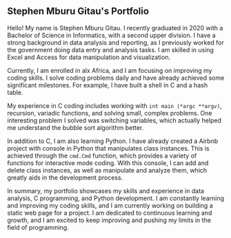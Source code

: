  ## Stephen Mburu Gitau's Portfolio

Hello! My name is Stephen Mburu Gitau. I recently graduated in 2020 with a Bachelor of Science in Informatics, with a second upper division. I have a strong background in data analysis and reporting, as I previously worked for the government doing data entry and analysis tasks. I am skilled in using Excel and Access for data manipulation and visualization.

Currently, I am enrolled in alx Africa, and I am focusing on improving my coding skills. I solve coding problems daily and have already achieved some significant milestones. For example, I have built a shell in C and a hash table. 

My experience in C coding includes working with `int main (*argc **argv)`, recursion, variadic functions, and solving small, complex problems. One interesting problem I solved was switching variables, which actually helped me understand the bubble sort algorithm better. 

In addition to C, I am also learning Python. I have already created a Airbnb project with console in Python that manipulates class instances. This is achieved through the `cmd.Cmd` function, which provides a variety of functions for interactive mode coding. With this console, I can add and delete class instances, as well as manipulate and analyze them, which greatly aids in the development process.

In summary, my portfolio showcases my skills and experience in data analysis, C programming, and Python development. I am constantly learning and improving my coding skills, and I am currently working on building a static web page for a project. I am dedicated to continuous learning and growth, and I am excited to keep improving and pushing my limits in the field of programming.
